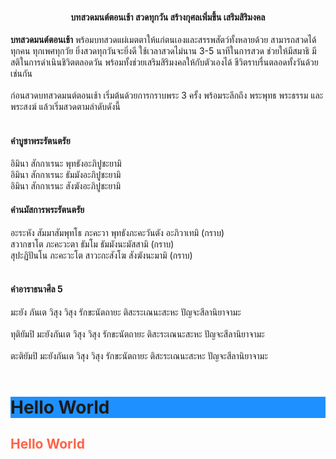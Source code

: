 <h4 style="text-align:center">บทสวดมนต์ตอนเช้า สวดทุกวัน สร้างกุศลเพิ่มขึ้น เสริมสิริมงคล</h4>

<strong>บทสวดมนต์ตอนเช้า</strong> พร้อมบทสวดแผ่เมตตาให้แก่ตนเองและสรรพสัตว์ทั้งหลายด้วย สามารถสวดได้ทุกคน ทุกเพศทุกวัย 
ยิ่งสวดทุกวันจะยิ่งดี ใช้เวลาสวดไม่นาน 3-5 นาทีในการสวด ช่วยให้มีสมาธิ มีสติในการดำเนินชิวิตตลอดวัน 
พร้อมทั้งช่วยเสริมสิริมงคลให้กับตัวเองได้ ชีวิตราบรื่นตลอดทั้งวันด้วยเช่นกัน<br><br>
ก่อนสวดบทสวดมนต์ตอนเช้า เริ่มต้นด้วยการกราบพระ 3 ครั้ง พร้อมระลึกถึง พระพุทธ พระธรรม และพระสงฆ์ แล้วเริ่มสวดตามลำดับดังนี้
<br><br>

<h4>คำบูชาพระรัตนตรัย</h4>
อิมินา สักกาเรนะ พุทธังอะภิปูชะยามิ<br>
อิมินา สักกาเรนะ ธัมมังอะภิปูชะยามิ<br>
อิมินา สักกาเรนะ สังฆังอะภิปูชะยามิ<br>

<h4>คำนมัสการพระรัตนตรัย</h4>
อะระหัง สัมมาสัมพุทโธ ภะคะวา พุทธังภะคะวันตัง อะภิวาเทมิ (กราบ)<br>
สวากขาโต ภะคะวะตา ธัมโม ธัมมังนะมัสสามิ (กราบ)<br>
สุปะฏิปันโน ภะคะวะโต สาวะกะสังโฆ สังฆังนะมามิ (กราบ)<br><br>

<h4>คำอาราธนาศีล 5</h4>
มะยัง ภันเต วิสุง วิสุง รักขะนัตถายะ ติสะระเณนะสะหะ ปัญจะสีลานิยาจามะ<br><br>
ทุติยัมปิ มะยังภันเต วิสุง วิสุง รักขะนัตถายะ ติสะระเณนะสะหะ ปัญจะสีลานิยาจามะ<br><br>
ตะติยัมปิ มะยังภันเต วิสุง วิสุง รักขะนัตถายะ ติสะระเณนะสะหะ ปัญจะสีลานิยาจามะ<br><br>

<h1 style="background-color:DodgerBlue;">Hello World</h1>
<h2 style="color:Tomato;">Hello World</h2>